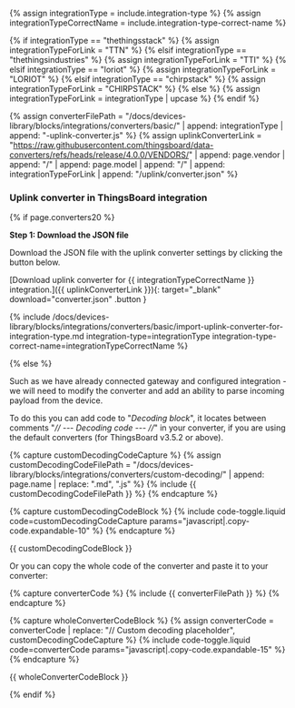 {% assign integrationType = include.integration-type %}
{% assign integrationTypeCorrectName = include.integration-type-correct-name %}

{% if integrationType == "thethingsstack" %}
{% assign integrationTypeForLink = "TTN" %}
{% elsif integrationType == "thethingsindustries" %}
{% assign integrationTypeForLink = "TTI" %}
{% elsif integrationType == "loriot" %}
{% assign integrationTypeForLink = "LORIOT" %}
{% elsif integrationType == "chirpstack" %}
{% assign integrationTypeForLink = "CHIRPSTACK" %}
{% else %}
{% assign integrationTypeForLink = integrationType | upcase %}
{% endif %}

{% assign converterFilePath = "/docs/devices-library/blocks/integrations/converters/basic/" | append: integrationType | append: "-uplink-converter.js" %}
{% assign uplinkConverterLink = "https://raw.githubusercontent.com/thingsboard/data-converters/refs/heads/release/4.0.0/VENDORS/" | append: page.vendor | append: "/" | append: page.model | append: "/" | append: integrationTypeForLink | append: "/uplink/converter.json" %}

### Uplink converter in ThingsBoard integration

{% if page.converters20 %}

<b>Step 1: Download the JSON file</b>

Download the JSON file with the uplink converter settings by clicking the button below.

[Download uplink converter for {{ integrationTypeCorrectName }} integration.]({{ uplinkConverterLink }}){: target="_blank" download="converter.json" .button }

{% include /docs/devices-library/blocks/integrations/converters/basic/import-uplink-converter-for-integration-type.md integration-type=integrationType integration-type-correct-name=integrationTypeCorrectName %}

{% else %}

Such as we have already connected gateway and configured integration - we will need to modify the converter and add an ability to parse incoming payload from the device.

To do this you can add code to "*Decoding block*", it locates between comments "*// --- Decoding code --- //*" in your converter, if you are using the default converters (for ThingsBoard v3.5.2 or above).


{% capture customDecodingCodeCapture %}
{% assign customDecodingCodeFilePath = "/docs/devices-library/blocks/integrations/converters/custom-decoding/" | append: page.name | replace: ".md", ".js" %}
{% include {{ customDecodingCodeFilePath }} %}
{% endcapture %}

{% capture customDecodingCodeBlock %}
{% include code-toggle.liquid code=customDecodingCodeCapture params="javascript|.copy-code.expandable-10" %}
{% endcapture %}

{{ customDecodingCodeBlock }}

Or you can copy the whole code of the converter and paste it to your converter:

{% capture converterCode %}
{% include {{ converterFilePath }} %}
{% endcapture %}

{% capture wholeConverterCodeBlock %}
{% assign converterCode = converterCode | replace: "// Custom decoding placeholder", customDecodingCodeCapture %}
{% include code-toggle.liquid code=converterCode params="javascript|.copy-code.expandable-15" %}
{% endcapture %}

{{ wholeConverterCodeBlock }}

{% endif %}